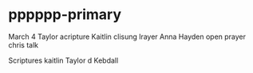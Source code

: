 # pppppp-primary

March 4
Taylor acripture
Kaitlin clisung lrayer
Anna
Hayden open prayer
chris talk

Scriptures
kaitlin
Taylor d
Kebdall

